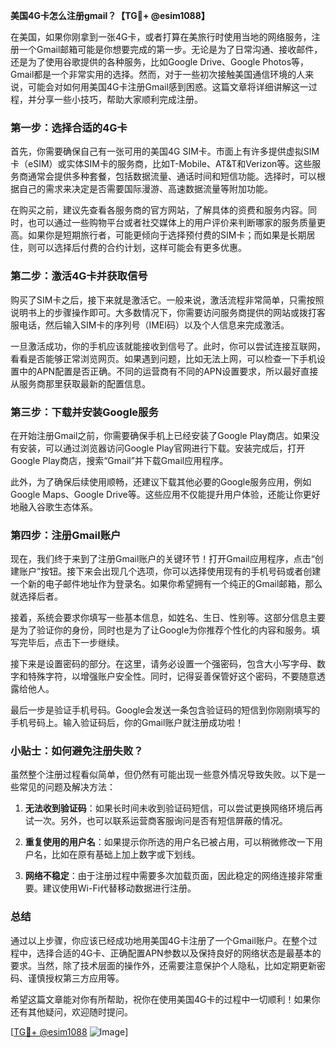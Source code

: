**美国4G卡怎么注册gmail？【TG💪+ @esim1088】**

在美国，如果你刚拿到一张4G卡，或者打算在美旅行时使用当地的网络服务，注册一个Gmail邮箱可能是你想要完成的第一步。无论是为了日常沟通、接收邮件，还是为了使用谷歌提供的各种服务，比如Google Drive、Google Photos等，Gmail都是一个非常实用的选择。然而，对于一些初次接触美国通信环境的人来说，可能会对如何用美国4G卡注册Gmail感到困惑。这篇文章将详细讲解这一过程，并分享一些小技巧，帮助大家顺利完成注册。

### 第一步：选择合适的4G卡

首先，你需要确保自己有一张可用的美国4G SIM卡。市面上有许多提供虚拟SIM卡（eSIM）或实体SIM卡的服务商，比如T-Mobile、AT&T和Verizon等。这些服务商通常会提供多种套餐，包括数据流量、通话时间和短信功能。选择时，可以根据自己的需求来决定是否需要国际漫游、高速数据流量等附加功能。

在购买之前，建议先查看各服务商的官方网站，了解具体的资费和服务内容。同时，也可以通过一些购物平台或者社交媒体上的用户评价来判断哪家的服务质量更高。如果你是短期旅行者，可能更倾向于选择预付费的SIM卡；而如果是长期居住，则可以选择后付费的合约计划，这样可能会有更多优惠。

### 第二步：激活4G卡并获取信号

购买了SIM卡之后，接下来就是激活它。一般来说，激活流程非常简单，只需按照说明书上的步骤操作即可。大多数情况下，你需要访问服务商提供的网站或拨打客服电话，然后输入SIM卡的序列号（IMEI码）以及个人信息来完成激活。

一旦激活成功，你的手机应该就能接收到信号了。此时，你可以尝试连接互联网，看看是否能够正常浏览网页。如果遇到问题，比如无法上网，可以检查一下手机设置中的APN配置是否正确。不同的运营商有不同的APN设置要求，所以最好直接从服务商那里获取最新的配置信息。

### 第三步：下载并安装Google服务

在开始注册Gmail之前，你需要确保手机上已经安装了Google Play商店。如果没有安装，可以通过浏览器访问Google Play官网进行下载。安装完成后，打开Google Play商店，搜索“Gmail”并下载Gmail应用程序。

此外，为了确保后续使用顺畅，还建议下载其他必要的Google服务应用，例如Google Maps、Google Drive等。这些应用不仅能提升用户体验，还能让你更好地融入谷歌生态体系。

### 第四步：注册Gmail账户

现在，我们终于来到了注册Gmail账户的关键环节！打开Gmail应用程序，点击“创建账户”按钮。接下来会出现几个选项，你可以选择使用现有的手机号码或者创建一个新的电子邮件地址作为登录名。如果你希望拥有一个纯正的Gmail邮箱，那么就选择后者。

接着，系统会要求你填写一些基本信息，如姓名、生日、性别等。这部分信息主要是为了验证你的身份，同时也是为了让Google为你推荐个性化的内容和服务。填写完毕后，点击下一步继续。

接下来是设置密码的部分。在这里，请务必设置一个强密码，包含大小写字母、数字和特殊字符，以增强账户安全性。同时，记得妥善保管好这个密码，不要随意透露给他人。

最后一步是验证手机号码。Google会发送一条包含验证码的短信到你刚刚填写的手机号码上。输入验证码后，你的Gmail账户就注册成功啦！

### 小贴士：如何避免注册失败？

虽然整个注册过程看似简单，但仍然有可能出现一些意外情况导致失败。以下是一些常见的问题及解决方法：

1. **无法收到验证码**：如果长时间未收到验证码短信，可以尝试更换网络环境后再试一次。另外，也可以联系运营商客服询问是否有短信屏蔽的情况。
   
2. **重复使用的用户名**：如果提示你所选的用户名已被占用，可以稍微修改一下用户名，比如在原有基础上加上数字或下划线。

3. **网络不稳定**：由于注册过程中需要多次加载页面，因此稳定的网络连接非常重要。建议使用Wi-Fi代替移动数据进行注册。

### 总结

通过以上步骤，你应该已经成功地用美国4G卡注册了一个Gmail账户。在整个过程中，选择合适的4G卡、正确配置APN参数以及保持良好的网络状态是最基本的要求。当然，除了技术层面的操作外，还需要注意保护个人隐私，比如定期更新密码、谨慎授权第三方应用等。

希望这篇文章能对你有所帮助，祝你在使用美国4G卡的过程中一切顺利！如果你还有其他疑问，欢迎随时提问。

[[TG💪+ @esim1088](https://t.me/s/esim1088) ![Image](https://i.postimg.cc/4NQfJmqS/Snipaste-2025-05-13-00-14-12.png)]